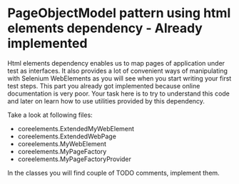 # PageObjectModel pattern using html elements dependency - Already implemented

Html elements dependency enables us to map pages of application under test as interfaces. It also provides a lot of convenient ways of manipulating with Selenium WebElements as you will see when you start writing your first test steps. This part you already got implemented because online documentation is very poor. Your task here is to try to understand this code and later on learn how to use utilities provided by this dependency.

Take a look at following files:

* coreelements.ExtendedMyWebElement
* coreelements.ExtendedWebPage
* coreelements.MyWebElement
* coreelements.MyPageFactory
* coreelements.MyPageFactoryProvider

In the classes you will find couple of TODO comments, implement them.
